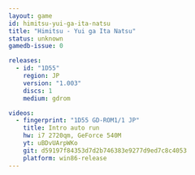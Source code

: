 ```yaml
---
layout: game
id: himitsu-yui-ga-ita-natsu
title: "Himitsu - Yui ga Ita Natsu"
status: unknown
gamedb-issue: 0

releases:
  - id: "1D55"
    region: JP
    version: "1.003"
    discs: 1
    medium: gdrom

videos:
  - fingerprint: "1D55 GD-ROM1/1 JP"
    title: Intro auto run
    hw: i7 2720qm, GeForce 540M
    yt: uBDvUArpWKo
    git: d59197f84353d7d2b746383e9277d9ed7c8c4053
    platform: win86-release
---
```

